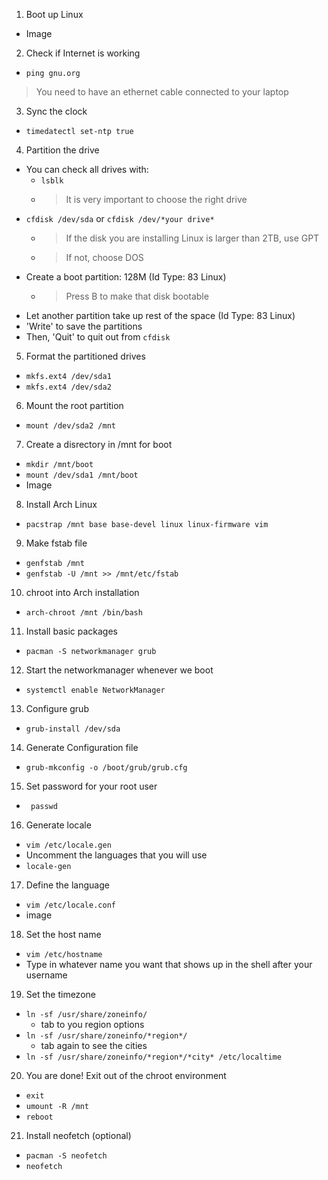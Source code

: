 1. Boot up Linux
- Image
2. Check if Internet is working
- `ping gnu.org`

> You need to have an ethernet cable connected to your laptop
3. Sync the clock
- `timedatectl set-ntp true`
4. Partition the drive
- You can check all drives with:
	- `lsblk`
	- >It is very important to choose the right drive
- `cfdisk /dev/sda` or `cfdisk /dev/*your drive*`
	- >If the disk you are installing Linux is larger than 2TB, use GPT
	- >If not, choose DOS
- Create a boot partition: 128M (Id Type: 83 Linux)
	- >Press B to make that disk bootable
- Let another partition take up rest of the space (Id Type: 83 Linux)
- 'Write' to save the partitions
- Then, 'Quit' to quit out from `cfdisk`
5. Format the partitioned drives
- `mkfs.ext4 /dev/sda1`
- `mkfs.ext4 /dev/sda2`
6. Mount the root partition
- `mount /dev/sda2 /mnt`
7. Create a disrectory in /mnt for boot
- `mkdir /mnt/boot`
- `mount /dev/sda1 /mnt/boot`
- Image
8. Install Arch Linux
- `pacstrap /mnt base base-devel linux linux-firmware vim`
9. Make fstab file
- `genfstab /mnt`
- `genfstab -U /mnt >> /mnt/etc/fstab`
10. chroot into Arch installation
- `arch-chroot /mnt /bin/bash`
11. Install basic packages
- `pacman -S networkmanager grub`
12. Start the networkmanager whenever we boot
- `systemctl enable NetworkManager`
13. Configure grub
- `grub-install /dev/sda`
14. Generate Configuration file
- `grub-mkconfig -o /boot/grub/grub.cfg`
15. Set password for your root user
- ` passwd`
16. Generate locale
- `vim /etc/locale.gen`
- Uncomment the languages that you will use
- `locale-gen`
17. Define the language
- `vim /etc/locale.conf`
- image
18. Set the host name
- `vim /etc/hostname`
- Type in whatever name you want that shows up in the shell after your username
19. Set the timezone
- `ln -sf /usr/share/zoneinfo/`
	- tab to you region options
- `ln -sf /usr/share/zoneinfo/*region*/`
	- tab again to see the cities
- `ln -sf /usr/share/zoneinfo/*region*/*city* /etc/localtime`
20. You are done! Exit out of the chroot environment
- `exit`
- `umount -R /mnt`
- `reboot`
21. Install neofetch (optional)
- `pacman -S neofetch`
- `neofetch`
